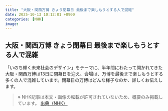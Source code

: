 ```yaml
---
title: "大阪・関西万博 きょう閉幕日 最後まで楽しもうとする人で混雑"
date: 2025-10-13 10:12:01 +0900
categories: [NHK]
image: 
---
```

## 大阪・関西万博 きょう閉幕日 最後まで楽しもうとする人で混雑

「いのち輝く未来社会のデザイン」をテーマに、半年間にわたって開かれてきた大阪・関西万博は13日に閉幕日を迎え、会場は、万博を最後まで楽しもうとする多くの人で混雑しています。閉幕日の万博はどんな様子なのか、詳しくお伝えします。

> ※ NHK記事は本文・画像の転載が許可されていないため、概要のみ掲載しています。
[出典（NHK）](http://www3.nhk.or.jp/news/html/20251013/k10014948211000.html)
